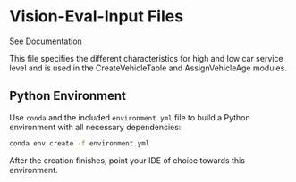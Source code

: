 # Vision-Eval-Input Files

[See Documentation](https://github.com/VisionEval/VisionEval-Docs/blob/master/tutorials/verspm/Modules_and_Outputs.md/#createvehicletable)

This file specifies the different characteristics for high and low car service level and is used in the CreateVehicleTable and AssignVehicleAge modules.


## Python Environment

Use `conda` and the included `environment.yml` file to build a Python environment with all necessary dependencies:

```bash
conda env create -f environment.yml
```

After the creation finishes, point your IDE of choice towards this environment.